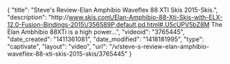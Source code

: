 {
    "title": "Steve's Review-Elan Amphibio Waveflex 88 XTI Skis 2015-Skis.",
    "description": "http:\/\/www.skis.com\/Elan-Amphibio-88-Xti-Skis-with-ELX-12.0-Fusion-Bindings-2015\/356589P,default,pd.html#.U5cUPV5bZ8M The Elan Ambhibio 88XTi is a high power...",
    "videoid": "3765445",
    "date_created": "1411361081",
    "date_modified": "1418181995",
    "type": "captivate",
    "layout": "video",
    "url": "\/v\/steve-s-review-elan-amphibio-waveflex-88-xti-skis-2015-skis\/3765445"
}